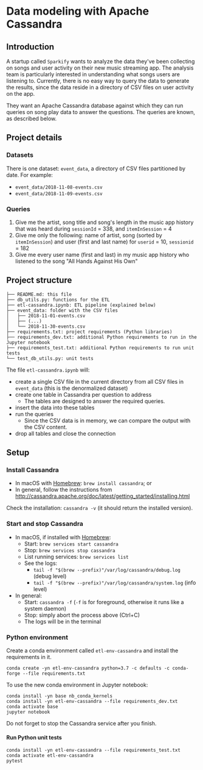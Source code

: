 # Data modeling with Apache Cassandra

## Introduction

A startup called `Sparkify` wants to analyze the data they've been collecting on songs and user
activity on their new music streaming app. The analysis team is particularly interested in
understanding what songs users are listening to. Currently, there is no easy way to query the data
to generate the results, since the data reside in a directory of CSV files on user activity on the
app.

They want an Apache Cassandra database against which they can run queries on song play data to
answer the questions. The queries are known, as described below.

## Project details

### Datasets

There is one dataset: `event_data`, a directory of CSV files partitioned by date. For example:

- `event_data/2018-11-08-events.csv`
- `event_data/2018-11-09-events.csv`

### Queries

1. Give me the artist, song title and song's length in the music app history that was heard during
`sessionId` = 338, and `itemInSession` = 4
1. Give me only the following: name of artist, song (sorted by `itemInSession`) and user (first and
last name) for `userid` = 10, `sessionid` = 182
1. Give me every user name (first and last) in my music app history who listened to the song "All
Hands Against His Own"

## Project structure

```text
├── README.md: this file
├── db_utils.py: functions for the ETL
├── etl-cassandra.ipynb: ETL pipeline (explained below)
├── event_data: folder with the CSV files
│   ├── 2018-11-01-events.csv
│   ├── (...)
│   └── 2018-11-30-events.csv
├── requirements.txt: project requirements (Python libraries)
├── requirements_dev.txt: additional Python requirements to run in the Jupyter notebook
├── requirements_test.txt: additional Python requirements to run unit tests
└── test_db_utils.py: unit tests
```

The file `etl-cassandra.ipynb` will:

- create a single CSV file in the current directory from all CSV files in `event_data` (this is the
denormalized dataset)
- create one table in Cassandra per question to address
  - The tables are designed to answer the required queries.
- insert the data into these tables
- run the queries
  - Since the CSV data is in memory, we can compare the output with the CSV content.
- drop all tables and close the connection

## Setup

### Install Cassandra

- In macOS with [Homebrew](https://brew.sh/): `brew install cassandra`; or
- In general, follow the instructions from <http://cassandra.apache.org/doc/latest/getting_started/installing.html>

Check the installation: `cassandra -v` (it should return the installed version).

### Start and stop Cassandra

- In macOS, if installed with [Homebrew](https://brew.sh/):
  - Start: `brew services start cassandra`
  - Stop: `brew services stop cassandra`
  - List running services: `brew services list`
  - See the logs:
    - `tail -f "$(brew --prefix)"/var/log/cassandra/debug.log` (debug level)
    - `tail -f "$(brew --prefix)"/var/log/cassandra/system.log` (info level)
- In general:
  - Start: `cassandra -f` (`-f` is for foreground, otherwise it runs like a system daemon)
  - Stop: simply abort the process above (Ctrl+C)
  - The logs will be in the terminal

### Python environment

Create a conda environment called `etl-env-cassandra` and install the requirements in it.

```shell
conda create -yn etl-env-cassandra python=3.7 -c defaults -c conda-forge --file requirements.txt
```

To use the new conda environment in Jupyter notebook:

```shell
conda install -yn base nb_conda_kernels
conda install -yn etl-env-cassandra --file requirements_dev.txt
conda activate base
jupyter notebook
```

Do not forget to stop the Cassandra service after you finish.

#### Run Python unit tests

```shell
conda install -yn etl-env-cassandra --file requirements_test.txt
conda activate etl-env-cassandra
pytest
```
